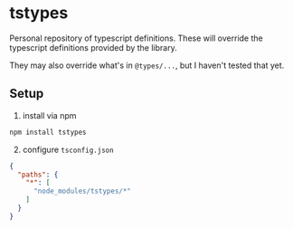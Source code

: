 # tstypes

Personal repository of typescript definitions. These will override the typescript definitions provided by the library. 

They may also override what's in `@types/...`, but I haven't tested that yet.

## Setup

1. install via npm

```sh
npm install tstypes
```

2. configure `tsconfig.json`

```json
{
  "paths": {
    "*": [
      "node_modules/tstypes/*"
    ]
  }
}
```
